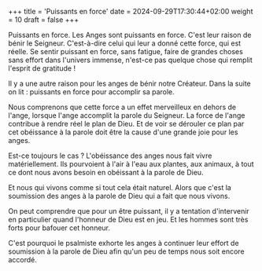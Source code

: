+++
title = 'Puissants en force'
date = 2024-09-29T17:30:44+02:00
weight = 10
draft = false
+++

Puissants en force. Les Anges sont puissants en force. C'est leur raison de bénir le Seigneur. C'est-à-dire celui qui leur a donné cette force, qui est réelle. Se sentir puissant en force, sans fatigue, faire de grandes choses sans effort dans l'univers immense, n'est-ce pas quelque chose qui remplit l'esprit de gratitude !

Il y a une autre raison pour les anges de bénir notre Créateur. Dans la suite on lit : puissants en force pour accomplir sa parole.

Nous comprenons que cette force a un effet merveilleux en dehors de l'ange, lorsque l'ange accomplit la parole du Seigneur. La force de l'ange contribue à rendre réel le plan de Dieu. Et de voir se dérouler ce plan par cet obéissance à la parole doit être la cause d'une grande joie pour les anges.

Est-ce toujours le cas ? L'obéissance des anges nous fait vivre matériellement. Ils pourvoient à l'air à l'eau aux plantes, aux animaux, à tout ce dont nous avons besoin en obéissant à la parole de Dieu.

Et nous qui vivons comme si tout cela était naturel. Alors que c'est la soumission des anges à la parole de Dieu qui a fait que nous vivons.

On peut comprendre que pour un être puissant, il y a tentation d'intervenir en particulier quand l'honneur de Dieu est en jeu. Et les hommes sont très forts pour bafouer cet honneur.

C'est pourquoi le psalmiste exhorte les anges à continuer leur effort de soumission à la parole de Dieu afin qu'un peu de temps nous soit encore accordé.